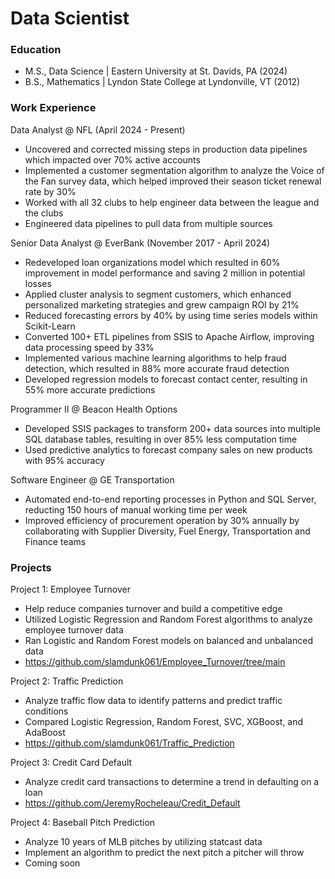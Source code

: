 # Data Scientist

### Education
- M.S., Data Science | Eastern University at St. Davids, PA (2024)
- B.S., Mathematics | Lyndon State College at Lyndonville, VT (2012)

### Work Experience
Data Analyst @ NFL (April 2024 - Present)
- Uncovered and corrected missing steps in production data pipelines which impacted over 70% active accounts
- Implemented a customer segmentation algorithm to analyze the Voice of the Fan survey data, which helped improved their season ticket renewal rate by 30%
- Worked with all 32 clubs to help engineer data between the league and the clubs
- Engineered data pipelines to pull data from multiple sources

Senior Data Analyst @ EverBank (November 2017 - April 2024)
- Redeveloped loan organizations model which resulted in 60% improvement in model performance and saving 2 million in potential losses
- Applied cluster analysis to segment customers, which enhanced personalized marketing strategies and grew campaign ROI by 21%
- Reduced forecasting errors by 40% by using time series models within Scikit-Learn
- Converted 100+ ETL pipelines from SSIS to Apache Airflow, improving data processing speed by 33%
- Implemented various machine learning algorithms to help fraud detection, which resulted in 88% more accurate fraud detection
- Developed regression models to forecast contact center, resulting in 55% more accurate predictions

Programmer II @ Beacon Health Options
- Developed SSIS packages to transform 200+ data sources into multiple SQL database tables, resulting in over 85% less computation time
- Used predictive analytics to forecast company sales on new products with 95% accuracy

Software Engineer @ GE Transportation
- Automated end-to-end reporting processes in Python and SQL Server, reducting 150 hours of manual working time per week
- Improved efficiency of procurement operation by 30% annually by collaborating with Supplier Diversity, Fuel Energy, Transportation and Finance teams

### Projects
Project 1: Employee Turnover 
- Help reduce companies turnover and build a competitive edge
- Utilized Logistic Regression and Random Forest algorithms to analyze employee turnover data
- Ran Logistic and Random Forest models on balanced and unbalanced data
- https://github.com/slamdunk061/Employee_Turnover/tree/main
  
Project 2: Traffic Prediction
- Analyze traffic flow data to identify patterns and predict traffic conditions
- Compared Logistic Regression, Random Forest, SVC, XGBoost, and AdaBoost 
- https://github.com/slamdunk061/Traffic_Prediction

Project 3: Credit Card Default
- Analyze credit card transactions to determine a trend in defaulting on a loan
- https://github.com/JeremyRocheleau/Credit_Default

Project 4: Baseball Pitch Prediction
- Analyze 10 years of MLB pitches by utilizing statcast data
- Implement an algorithm to predict the next pitch a pitcher will throw
- Coming soon






